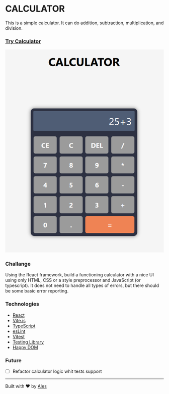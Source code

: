 # CALCULATOR

This is a simple calculator. It can do addition, subtraction, multiplication, and division.

### [Try Calculator](https://calculator-aleswebgit.vercel.app/)

![Calculator](/public/calculator-preview.png)

### Challange

Using the React framework, build a functioning calculator with a nice UI using only HTML, CSS or a style preprocessor and JavaScript (or typescript). It does not need to handle all types of errors, but there should be some basic error reporting.

### Technologies

* [React](https://reactjs.org/)
* [Vite.js](https://vitejs.dev/)
* [TypeScript](https://www.typescriptlang.org/)
* [esLint](https://eslint.org/)
* [Vitest](https://vitest.dev/)
* [Testing Library](https://testing-library.com/)
* [Happy DOM](https://www.npmjs.com/package/happy-dom)

### Future
- [ ] Refactor calculator logic whit tests support

---
Built with ❤️ by [Ales](https://www.linkedin.com/in/ales-dev/)
